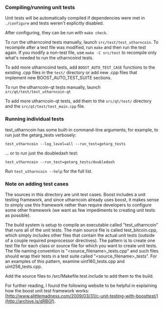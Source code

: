 ### Compiling/running unit tests

Unit tests will be automatically compiled if dependencies were met in `./configure`
and tests weren't explicitly disabled.

After configuring, they can be run with `make check`.

To run the utharncoind tests manually, launch `src/test/test_utharncoin`. To recompile
after a test file was modified, run `make` and then run the test again. If you
modify a non-test file, use `make -C src/test` to recompile only what's needed
to run the utharncoind tests.

To add more utharncoind tests, add `BOOST_AUTO_TEST_CASE` functions to the existing
.cpp files in the `test/` directory or add new .cpp files that
implement new BOOST_AUTO_TEST_SUITE sections.

To run the utharncoin-qt tests manually, launch `src/qt/test/test_utharncoin-qt`

To add more utharncoin-qt tests, add them to the `src/qt/test/` directory and
the `src/qt/test/test_main.cpp` file.

### Running individual tests

test_utharncoin has some built-in command-line arguments; for
example, to run just the getarg_tests verbosely:

    test_utharncoin --log_level=all --run_test=getarg_tests

... or to run just the doubledash test:

    test_utharncoin --run_test=getarg_tests/doubledash

Run `test_utharncoin --help` for the full list.

### Note on adding test cases

The sources in this directory are unit test cases.  Boost includes a
unit testing framework, and since utharncoin already uses boost, it makes
sense to simply use this framework rather than require developers to
configure some other framework (we want as few impediments to creating
unit tests as possible).

The build system is setup to compile an executable called "test_utharncoin"
that runs all of the unit tests.  The main source file is called
test_bitcoin.cpp, which simply includes other files that contain the
actual unit tests (outside of a couple required preprocessor
directives).  The pattern is to create one test file for each class or
source file for which you want to create unit tests.  The file naming
convention is "<source_filename>_tests.cpp" and such files should wrap
their tests in a test suite called "<source_filename>_tests".  For an
examples of this pattern, examine uint160_tests.cpp and
uint256_tests.cpp.

Add the source files to /src/Makefile.test.include to add them to the build.

For further reading, I found the following website to be helpful in
explaining how the boost unit test framework works:
[http://www.alittlemadness.com/2009/03/31/c-unit-testing-with-boosttest/](http://archive.is/dRBGf).
